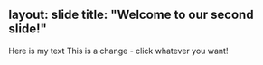 layout: slide
title: "Welcome to our second slide!"
---
Here is my text
This is a change - click whatever you want!
